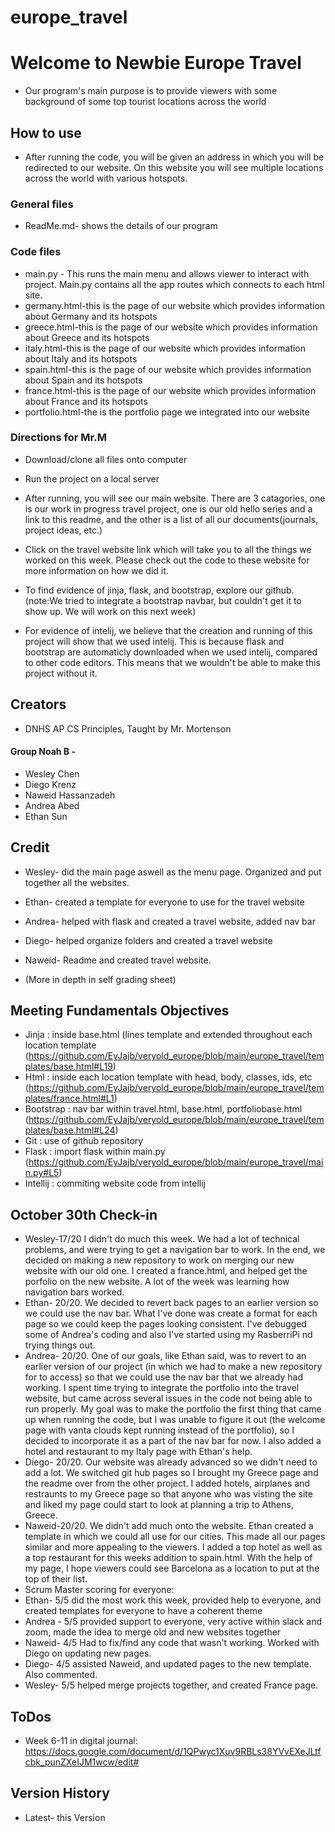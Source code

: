 # europe_travel
# Welcome to Newbie Europe Travel

* Our program's main purpose is to provide viewers with some background of some top tourist locations across the world

## How to use

* After running the code, you will be given an address in which you will be redirected to our website. On this website you will see multiple locations across the world with various hotspots.

### General files

* ReadMe.md- shows the details of our program

### Code files

* main.py - This runs the main menu and allows viewer to interact with project. Main.py contains all the app routes which connects to each html site.
* germany.html-this is the page of our website which provides information about Germany and its hotspots
* greece.html-this is the page of our website which provides information about Greece and its hotspots
* italy.html-this is the page of our website which provides information about Italy and its hotspots
* spain.html-this is the page of our website which provides information about Spain and its hotspots
* france.html-this is the page of our website which provides information about France and its hotspots
* portfolio.html-the is the portfolio page we integrated into our website


### Directions for Mr.M
* Download/clone all files onto computer

* Run the project on a local server

* After running, you will see our main website. There are 3 catagories, one is our work in progress travel project, one is our old hello series and a link to this readme, and the other is a list of all our documents(journals, project ideas, etc.)

* Click on the travel website link which will take you to all the things we worked on this week. Please check out the code to these website for more information on how we did it.

* To find evidence of jinja, flask, and bootstrap, explore our github. (note:We tried to integrate a bootstrap navbar, but couldn't get it to show up. We will work on this next week)

* For evidence of intelij, we believe that the creation and running of this project will show that we used intelij. This is because flask and bootstrap are automaticly downloaded when we used intelij, compared to other code editors. This means that we wouldn't be able to make this project without it.
## Creators
* DNHS AP CS Principles, Taught by Mr. Mortenson

#### Group Noah B -

* Wesley Chen
* Diego Krenz
* Naweid Hassanzadeh
* Andrea Abed
* Ethan Sun
## Credit
* Wesley- did the main page aswell as the menu page. Organized and put together all the websites.
* Ethan- created a template for everyone to use for the travel website
* Andrea- helped with flask and created a travel website, added nav bar
* Diego- helped organize folders and created a travel website
* Naweid- Readme and created travel website.

* (More in depth in self grading sheet)

## Meeting Fundamentals Objectives

* Jinja : inside base.html (lines template and extended throughout each location template (https://github.com/EyJajb/veryold_europe/blob/main/europe_travel/templates/base.html#L19)
* Html : inside each location template with head, body, classes, ids, etc (https://github.com/EyJajb/veryold_europe/blob/main/europe_travel/templates/france.html#L1)
* Bootstrap : nav bar within travel.html, base.html, portfoliobase.html (https://github.com/EyJajb/veryold_europe/blob/main/europe_travel/templates/base.html#L24)
* Git : use of github repository
* Flask : import flask within main.py (https://github.com/EyJajb/veryold_europe/blob/main/europe_travel/main.py#L5)
* Intellij : commiting website code from intellij

## October 30th Check-in
* Wesley-17/20 I didn't do much this week. We had a lot of technical problems, and were trying to get a navigation bar to work. In the end, we decided on making a new repository to work on merging our new website with our old one. I created a france.html, and helped get the porfolio on the new website. A lot of the week was learning how navigation bars worked.
* Ethan- 20/20. We decided to revert back pages to an earlier version so we could use the nav bar. What I've done was create a format for each page so we could keep the pages looking consistent. I've debugged some of Andrea's coding and also I've started using my RasberriPi nd trying things out.
* Andrea- 20/20. One of our goals, like Ethan said, was to revert to an earlier version of our project (in which we had to make a new repository for to access) so that we could use the nav bar that we already had working. I spent time trying to integrate the portfolio into the travel website, but came across several issues in the code not being able to run properly. My goal was to make the portfolio the first thing that came up when running the code, but I was unable to figure it out (the welcome page with vanta clouds kept running instead of the portfolio), so I decided to incorporate it as a part of the nav bar for now. I also added a hotel and restaurant to my Italy page with Ethan's help.
* Diego- 20/20. Our website was already advanced so we didn't need to add a lot.  We switched git hub pages so I brought my Greece page and the readme over from the other project.  I added hotels, airplanes and restraunts to my Greece page so that anyone who was visting the site and liked my page could start to look at planning a trip to Athens, Greece.
* Naweid-20/20. We didn't add much onto the website. Ethan created a template in which we could all use for our cities. This made all our pages similar and more appealing to the viewers. I added a top hotel as well as a top restaurant for this weeks addition to spain.html. With the help of my page, I hope viewers could see Barcelona as a location to put at the top of their list. 
* Scrum Master scoring for everyone: 
* Ethan- 5/5 did the most work this week, provided help to everyone, and created templates for everyone to have a coherent theme
* Andrea - 5/5 provided support to everyone, very active within slack and zoom, made the idea to merge old and new websites together
* Naweid- 4/5 Had to fix/find any code that wasn't working. Worked with Diego on updating new pages.
* Diego- 4/5 assisted Naweid, and updated pages to the new template. Also commented.
* Wesley- 5/5 helped merge projects together, and created France page. 


## ToDos
* Week 6-11 in digital journal: https://docs.google.com/document/d/1QPwyc1Xuv9RBLs38YVvEXeJLtfcbk_punZXeIJM1wcw/edit#
## Version History
* Latest- this Version
